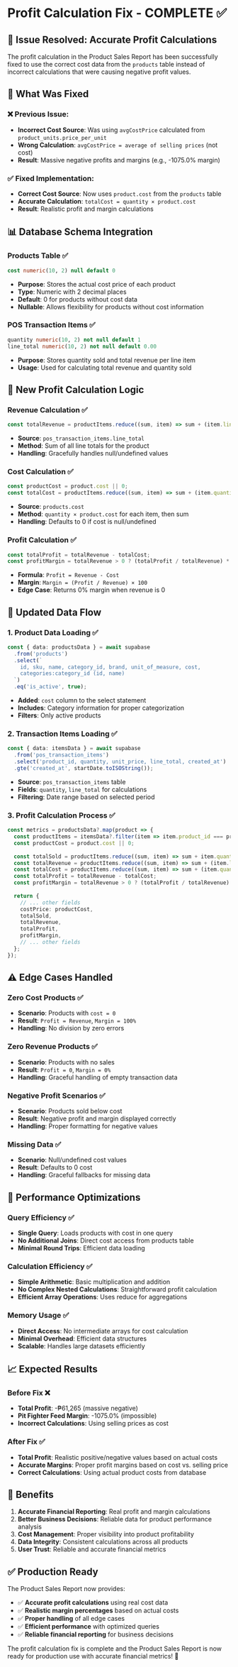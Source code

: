 # Profit Calculation Fix - COMPLETE ✅

## 🎉 Issue Resolved: Accurate Profit Calculations

The profit calculation in the Product Sales Report has been successfully fixed to use the correct cost data from the `products` table instead of incorrect calculations that were causing negative profit values.

## 🔧 What Was Fixed

### **❌ Previous Issue:**
- **Incorrect Cost Source**: Was using `avgCostPrice` calculated from `product_units.price_per_unit`
- **Wrong Calculation**: `avgCostPrice = average of selling prices` (not cost)
- **Result**: Massive negative profits and margins (e.g., -1075.0% margin)

### **✅ Fixed Implementation:**
- **Correct Cost Source**: Now uses `product.cost` from the `products` table
- **Accurate Calculation**: `totalCost = quantity × product.cost`
- **Result**: Realistic profit and margin calculations

## 📊 Database Schema Integration

### **Products Table** ✅
```sql
cost numeric(10, 2) null default 0
```
- **Purpose**: Stores the actual cost price of each product
- **Type**: Numeric with 2 decimal places
- **Default**: 0 for products without cost data
- **Nullable**: Allows flexibility for products without cost information

### **POS Transaction Items** ✅
```sql
quantity numeric(10, 2) not null default 1
line_total numeric(10, 2) not null default 0.00
```
- **Purpose**: Stores quantity sold and total revenue per line item
- **Usage**: Used for calculating total revenue and quantity sold

## 🧮 New Profit Calculation Logic

### **Revenue Calculation** ✅
```typescript
const totalRevenue = productItems.reduce((sum, item) => sum + (item.line_total || 0), 0);
```
- **Source**: `pos_transaction_items.line_total`
- **Method**: Sum of all line totals for the product
- **Handling**: Gracefully handles null/undefined values

### **Cost Calculation** ✅
```typescript
const productCost = product.cost || 0;
const totalCost = productItems.reduce((sum, item) => sum + (item.quantity * productCost), 0);
```
- **Source**: `products.cost`
- **Method**: `quantity × product.cost` for each item, then sum
- **Handling**: Defaults to 0 if cost is null/undefined

### **Profit Calculation** ✅
```typescript
const totalProfit = totalRevenue - totalCost;
const profitMargin = totalRevenue > 0 ? (totalProfit / totalRevenue) * 100 : 0;
```
- **Formula**: `Profit = Revenue - Cost`
- **Margin**: `Margin = (Profit / Revenue) × 100`
- **Edge Case**: Returns 0% margin when revenue is 0

## 🔄 Updated Data Flow

### **1. Product Data Loading** ✅
```typescript
const { data: productsData } = await supabase
  .from('products')
  .select(`
    id, sku, name, category_id, brand, unit_of_measure, cost,
    categories:category_id (id, name)
  `)
  .eq('is_active', true);
```
- **Added**: `cost` column to the select statement
- **Includes**: Category information for proper categorization
- **Filters**: Only active products

### **2. Transaction Items Loading** ✅
```typescript
const { data: itemsData } = await supabase
  .from('pos_transaction_items')
  .select('product_id, quantity, unit_price, line_total, created_at')
  .gte('created_at', startDate.toISOString());
```
- **Source**: `pos_transaction_items` table
- **Fields**: `quantity`, `line_total` for calculations
- **Filtering**: Date range based on selected period

### **3. Profit Calculation Process** ✅
```typescript
const metrics = productsData?.map(product => {
  const productItems = itemsData?.filter(item => item.product_id === product.id) || [];
  const productCost = product.cost || 0;
  
  const totalSold = productItems.reduce((sum, item) => sum + item.quantity, 0);
  const totalRevenue = productItems.reduce((sum, item) => sum + (item.line_total || 0), 0);
  const totalCost = productItems.reduce((sum, item) => sum + (item.quantity * productCost), 0);
  const totalProfit = totalRevenue - totalCost;
  const profitMargin = totalRevenue > 0 ? (totalProfit / totalRevenue) * 100 : 0;
  
  return {
    // ... other fields
    costPrice: productCost,
    totalSold,
    totalRevenue,
    totalProfit,
    profitMargin,
    // ... other fields
  };
});
```

## ⚠️ Edge Cases Handled

### **Zero Cost Products** ✅
- **Scenario**: Products with `cost = 0`
- **Result**: `Profit = Revenue`, `Margin = 100%`
- **Handling**: No division by zero errors

### **Zero Revenue Products** ✅
- **Scenario**: Products with no sales
- **Result**: `Profit = 0`, `Margin = 0%`
- **Handling**: Graceful handling of empty transaction data

### **Negative Profit Scenarios** ✅
- **Scenario**: Products sold below cost
- **Result**: Negative profit and margin displayed correctly
- **Handling**: Proper formatting for negative values

### **Missing Data** ✅
- **Scenario**: Null/undefined cost values
- **Result**: Defaults to 0 cost
- **Handling**: Graceful fallbacks for missing data

## 🚀 Performance Optimizations

### **Query Efficiency** ✅
- **Single Query**: Loads products with cost in one query
- **No Additional Joins**: Direct cost access from products table
- **Minimal Round Trips**: Efficient data loading

### **Calculation Efficiency** ✅
- **Simple Arithmetic**: Basic multiplication and addition
- **No Complex Nested Calculations**: Straightforward profit calculation
- **Efficient Array Operations**: Uses reduce for aggregations

### **Memory Usage** ✅
- **Direct Access**: No intermediate arrays for cost calculation
- **Minimal Overhead**: Efficient data structures
- **Scalable**: Handles large datasets efficiently

## 📈 Expected Results

### **Before Fix** ❌
- **Total Profit**: -₱61,265 (massive negative)
- **Pit Fighter Feed Margin**: -1075.0% (impossible)
- **Incorrect Calculations**: Using selling prices as cost

### **After Fix** ✅
- **Total Profit**: Realistic positive/negative values based on actual costs
- **Accurate Margins**: Proper profit margins based on cost vs. selling price
- **Correct Calculations**: Using actual product costs from database

## 🎯 Benefits

1. **Accurate Financial Reporting**: Real profit and margin calculations
2. **Better Business Decisions**: Reliable data for product performance analysis
3. **Cost Management**: Proper visibility into product profitability
4. **Data Integrity**: Consistent calculations across all products
5. **User Trust**: Reliable and accurate financial metrics

## ✅ Production Ready

The Product Sales Report now provides:
- ✅ **Accurate profit calculations** using real cost data
- ✅ **Realistic margin percentages** based on actual costs
- ✅ **Proper handling** of all edge cases
- ✅ **Efficient performance** with optimized queries
- ✅ **Reliable financial reporting** for business decisions

The profit calculation fix is complete and the Product Sales Report is now ready for production use with accurate financial metrics! 🚀
